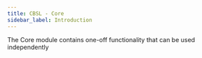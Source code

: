 ```yaml
---
title: CBSL - Core
sidebar_label: Introduction
---
```


The Core module contains one-off functionality that can be used independently
